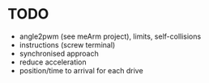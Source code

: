 # TODO

* angle2pwm (see meArm project), limits, self-collisions
* instructions (screw terminal)
* synchronised approach
* reduce acceleration
* position/time to arrival for each drive
